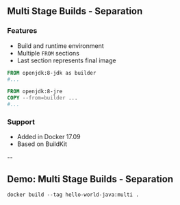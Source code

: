 ## Multi Stage Builds - Separation

### Features

- Build and runtime environment
- Multiple `FROM` sections
- Last section represents final image

```Dockerfile
FROM openjdk:8-jdk as builder
#...

FROM openjdk:8-jre
COPY --from=builder ...
#...
```

### Support

- Added in Docker 17.09
- Based on BuildKit

--

## Demo: Multi Stage Builds - Separation

```
docker build --tag hello-world-java:multi .
```